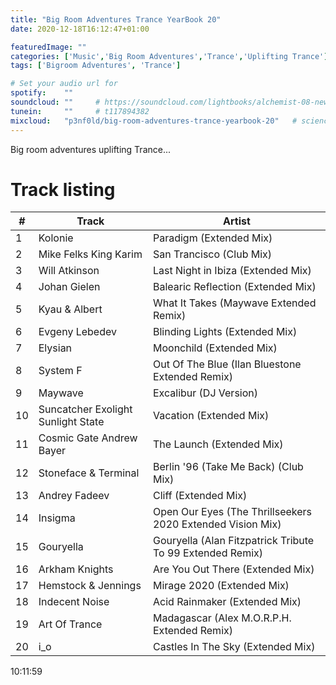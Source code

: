 ```yaml
---
title: "Big Room Adventures Trance YearBook 20"
date: 2020-12-18T16:12:47+01:00

featuredImage: ""
categories: ['Music','Big Room Adventures','Trance','Uplifting Trance']
tags: ['Bigroom Adventures', 'Trance']

# Set your audio url for
spotify:    ""
soundcloud: ""     # https://soundcloud.com/lightbooks/alchemist-08-new-world-order-snip
tunein:     ""     # t117894382
mixcloud:   "p3nf0ld/big-room-adventures-trance-yearbook-20"   # scienceforthepeople/445-ai-ant-intelligence
---
```


Big room adventures uplifting Trance...

<!--more-->

# Track listing

|  # | Track     | Artist   |
| --------  | -------- | ------ |
|1|Kolonie|Paradigm (Extended Mix)
|2|Mike Felks King Karim|San Trancisco (Club Mix)
|3|Will Atkinson|Last Night in Ibiza (Extended Mix)
|4|Johan Gielen|Balearic Reflection (Extended Mix)
|5|Kyau & Albert|What It Takes (Maywave Extended Remix)
|6|Evgeny Lebedev|Blinding Lights (Extended Mix)
|7|Elysian|Moonchild (Extended Mix)
|8|System F|Out Of The Blue (Ilan Bluestone Extended Remix)
|9|Maywave| Excalibur (DJ Version)
|10|Suncatcher Exolight Sunlight State|Vacation (Extended Mix)
|11|Cosmic Gate Andrew Bayer|The Launch (Extended Mix)
|12|Stoneface & Terminal|Berlin '96 (Take Me Back) (Club Mix)
|13|Andrey Fadeev|Cliff (Extended Mix)
|14|Insigma|Open Our Eyes (The Thrillseekers 2020 Extended Vision Mix)
|15|Gouryella|Gouryella (Alan Fitzpatrick Tribute To 99 Extended Remix)
|16|Arkham Knights|Are You Out There (Extended Mix)
|17|Hemstock & Jennings|Mirage 2020 (Extended Mix)
|18|Indecent Noise|Acid Rainmaker (Extended Mix)
|19|Art Of Trance|Madagascar (Alex M.O.R.P.H. Extended Remix)
|20|i_o|Castles In The Sky (Extended Mix)

10:11:59
